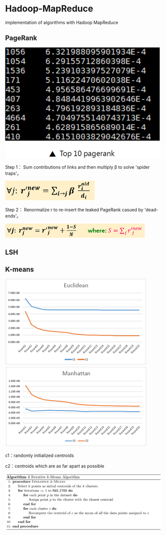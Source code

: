 # Hadoop-MapReduce
implementation of algorithms with Hadoop MapReduce

## PageRank
![Top 10 PageRank](PageRank/Top10.PNG)

Step 1： Sum contributions of links and then multiply β to solve 'spider traps'。

![Step 1](PageRank/Step1.PNG)

Step 2： Renormalize r to re-insert the leaked PageRank casued by 'dead-ends'。

![Step 2](PageRank/Step2.PNG)

## LSH

## K-means
![Comparison](K-means/Comparison.PNG)
![Comparison_1](K-means/Comparison_1.PNG)

c1：randomly initialized centroids

c2：centroids which are as far apart as possible

![K-means_algo](K-means/K-means_algo.PNG)
